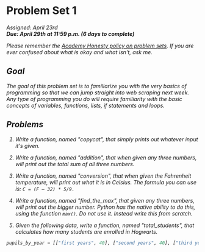# Problem Set 1
<i>Assigned: April 23rd<i>
<br/><b>Due: April 29th at 11:59 p.m. (6 days to complete)</b>

Please remember the [Academy Honesty policy on problem sets](http://cdn.cs50.net/2014/fall/lectures/0/w/syllabus/syllabus.html#academic_honesty). If you are ever confused about what is okay and what isn't, ask me. 

## Goal
The goal of this problem set is to familiarize you with the very basics of programming so that we can jump straight into web scraping next week. Any type of programming you do will require familiarity with the basic concepts of variables, functions, lists, if statements and loops. 

## Problems

1. Write a function, named "copycat", that simply prints out whatever input it's given.

2. Write a function, named "addition", that when given any three numbers, will print out the total sum of all three numbers.

3. Write a function, named "conversion", that when given the Fahrenheit temperature, will print out what it is in Celsius. The formula you can use is: ```C = (F – 32) * 5/9.```

4. Write a function, named "find_the_max", that given any three numbers, will print out the bigger number. Python has the native ability to do this, using the function ```max()```. Do not use it. Instead write this from scratch.

5. Given the following data, write a function, named "total_students", that calculates how many students are enrolled in Hogwarts.

```python
pupils_by_year = [["first years", 40], ["second years", 40], ["third years", 38], ["fourth years", 35], ["fifth years", 30], ["sixth years", 29], ["seventh years", 23]]
```
